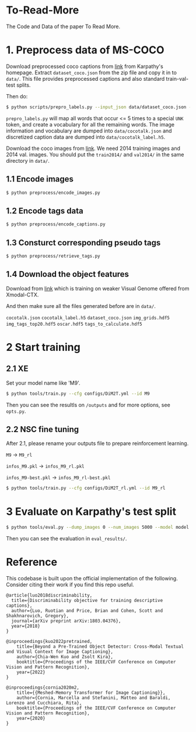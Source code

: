 # To-Read-More
The Code and Data of the paper To Read More.

# 1. Preprocess data of MS-COCO
Download preprocessed coco captions from [link](http://cs.stanford.edu/people/karpathy/deepimagesent/caption_datasets.zip) from Karpathy's homepage. Extract `dataset_coco.json` from the zip file and copy it in to `data/`. This file provides preprocessed captions and also standard train-val-test splits.

Then do:

```bash
$ python scripts/prepro_labels.py --input_json data/dataset_coco.json --output_json data/cocotalk.json --output_h5 data/cocotalk
```

`prepro_labels.py` will map all words that occur <= 5 times to a special `UNK` token, and create a vocabulary for all the remaining words. The image information and vocabulary are dumped into `data/cocotalk.json` and discretized caption data are dumped into `data/cocotalk_label.h5`.

Download the coco images from [link](http://mscoco.org/dataset/#download). We need 2014 training images and 2014 val. images. You should put the `train2014/` and `val2014/` in the same directory in `data/`.

## 1.1 Encode images
```bash
$ python preprocess/encode_images.py
```

## 1.2 Encode tags data
```bash
$ python preprocess/encode_captions.py
```

## 1.3 Consturct corresponding pseudo tags
```bash
$ python preprocess/retrieve_tags.py
```

## 1.4 Download the object features
Download from [link](https://www.dropbox.com/s/0h67c6ezwnderbd/oscar.hdf5) which is training on weaker Visual Genome offered from Xmodal-CTX.

And then make sure all the files generated before are in `data/`.

`cocotalk.json`
`cocotalk_label.h5`
`dataset_coco.json`
`img_grids.hdf5`
`img_tags_top20.hdf5`
`oscar.hdf5`
`tags_to_calculate.hdf5`

# 2 Start training
## 2.1 XE
Set your model name like 'M9'.
```bash
$ python tools/train.py --cfg configs/DiM2T.yml --id M9
```
Then you can see the resultls on `/outputs` and for more options, see `opts.py`.

## 2.2 NSC fine tuning
After 2.1, please rename your outputs file to prepare reinforcement learning.

`M9` -> `M9_rl`

`infos_M9.pkl` -> `infos_M9_rl.pkl`

`infos_M9-best.pkl` -> `infos_M9_rl-best.pkl`

```bash
$ python tools/train.py --cfg configs/DiM2T_rl.yml --id M9_rl
```

# 3 Evaluate on Karpathy's test split
```bash
$ python tools/eval.py --dump_images 0 --num_images 5000 --model model.pth --infos_path infos.pkl --language_eval 1 
```
Then you can see the evaluation in `eval_results/`.

# Reference
This codebase is built upon the official implementation of the following. Consider citing their work if you find this repo useful.
```
@article{luo2018discriminability,
  title={Discriminability objective for training descriptive captions},
  author={Luo, Ruotian and Price, Brian and Cohen, Scott and Shakhnarovich, Gregory},
  journal={arXiv preprint arXiv:1803.04376},
  year={2018}
}
```
```
@inproceedings{kuo2022pretrained,
    title={Beyond a Pre-Trained Object Detector: Cross-Modal Textual and Visual Context for Image Captioning},
    author={Chia-Wen Kuo and Zsolt Kira},
    booktitle={Proceedings of the IEEE/CVF Conference on Computer Vision and Pattern Recognition},
    year={2022}
}
```
```
@inproceedings{cornia2020m2,
    title={{Meshed-Memory Transformer for Image Captioning}},
    author={Cornia, Marcella and Stefanini, Matteo and Baraldi, Lorenzo and Cucchiara, Rita},
    booktitle={Proceedings of the IEEE/CVF Conference on Computer Vision and Pattern Recognition},
    year={2020}
}
```
